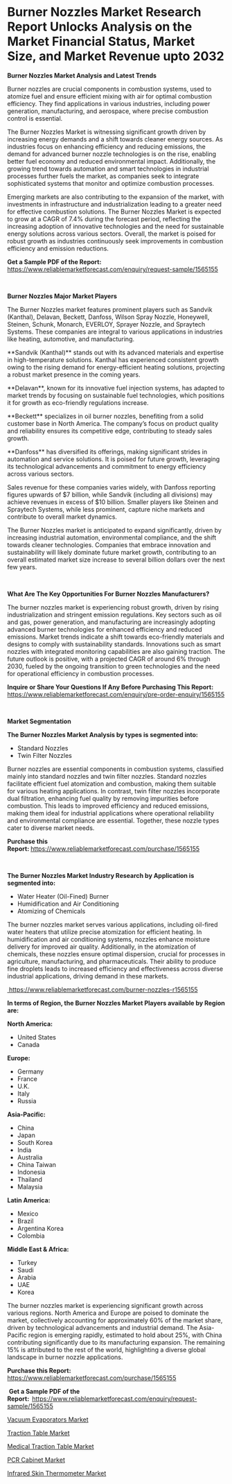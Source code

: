 <p><h1>Burner Nozzles Market Research Report Unlocks Analysis on the Market Financial Status, Market Size, and Market Revenue upto 2032</h1></p><p><strong>Burner Nozzles Market Analysis and Latest Trends</strong></p>
<p><p>Burner nozzles are crucial components in combustion systems, used to atomize fuel and ensure efficient mixing with air for optimal combustion efficiency. They find applications in various industries, including power generation, manufacturing, and aerospace, where precise combustion control is essential.</p><p>The Burner Nozzles Market is witnessing significant growth driven by increasing energy demands and a shift towards cleaner energy sources. As industries focus on enhancing efficiency and reducing emissions, the demand for advanced burner nozzle technologies is on the rise, enabling better fuel economy and reduced environmental impact. Additionally, the growing trend towards automation and smart technologies in industrial processes further fuels the market, as companies seek to integrate sophisticated systems that monitor and optimize combustion processes.</p><p>Emerging markets are also contributing to the expansion of the market, with investments in infrastructure and industrialization leading to a greater need for effective combustion solutions. The Burner Nozzles Market is expected to grow at a CAGR of 7.4% during the forecast period, reflecting the increasing adoption of innovative technologies and the need for sustainable energy solutions across various sectors. Overall, the market is poised for robust growth as industries continuously seek improvements in combustion efficiency and emission reductions.</p></p>
<p><strong>Get a Sample PDF of the Report:&nbsp;</strong> <a href="https://www.reliablemarketforecast.com/enquiry/request-sample/1565155?utm_campaign=2749&utm_medium=2&utm_source=Github&utm_content=ia&utm_term=08042025&utm_id=burner-nozzles">https://www.reliablemarketforecast.com/enquiry/request-sample/1565155</a></p>
<p>&nbsp;</p>
<p><strong>Burner Nozzles Major Market Players</strong></p>
<p><p>The Burner Nozzles market features prominent players such as Sandvik (Kanthal), Delavan, Beckett, Danfoss, Wilson Spray Nozzle, Honeywell, Steinen, Schunk, Monarch, EVERLOY, Sprayer Nozzle, and Spraytech Systems. These companies are integral to various applications in industries like heating, automotive, and manufacturing.</p><p>**Sandvik (Kanthal)** stands out with its advanced materials and expertise in high-temperature solutions. Kanthal has experienced consistent growth owing to the rising demand for energy-efficient heating solutions, projecting a robust market presence in the coming years.</p><p>**Delavan**, known for its innovative fuel injection systems, has adapted to market trends by focusing on sustainable fuel technologies, which positions it for growth as eco-friendly regulations increase. </p><p>**Beckett** specializes in oil burner nozzles, benefiting from a solid customer base in North America. The company’s focus on product quality and reliability ensures its competitive edge, contributing to steady sales growth.</p><p>**Danfoss** has diversified its offerings, making significant strides in automation and service solutions. It is poised for future growth, leveraging its technological advancements and commitment to energy efficiency across various sectors.</p><p>Sales revenue for these companies varies widely, with Danfoss reporting figures upwards of $7 billion, while Sandvik (including all divisions) may achieve revenues in excess of $10 billion. Smaller players like Steinen and Spraytech Systems, while less prominent, capture niche markets and contribute to overall market dynamics.</p><p>The Burner Nozzles market is anticipated to expand significantly, driven by increasing industrial automation, environmental compliance, and the shift towards cleaner technologies. Companies that embrace innovation and sustainability will likely dominate future market growth, contributing to an overall estimated market size increase to several billion dollars over the next few years.</p></p>
<p>&nbsp;</p>
<p><strong>What Are The Key Opportunities For Burner Nozzles Manufacturers?</strong></p>
<p><p>The burner nozzles market is experiencing robust growth, driven by rising industrialization and stringent emission regulations. Key sectors such as oil and gas, power generation, and manufacturing are increasingly adopting advanced burner technologies for enhanced efficiency and reduced emissions. Market trends indicate a shift towards eco-friendly materials and designs to comply with sustainability standards. Innovations such as smart nozzles with integrated monitoring capabilities are also gaining traction. The future outlook is positive, with a projected CAGR of around 6% through 2030, fueled by the ongoing transition to green technologies and the need for operational efficiency in combustion processes.</p></p>
<p><strong>Inquire or Share Your Questions If Any Before Purchasing This Report:</strong> <a href="https://www.reliablemarketforecast.com/enquiry/pre-order-enquiry/1565155?utm_campaign=2749&utm_medium=2&utm_source=Github&utm_content=ia&utm_term=08042025&utm_id=burner-nozzles">https://www.reliablemarketforecast.com/enquiry/pre-order-enquiry/1565155</a></p>
<p>&nbsp;</p>
<p><strong>Market Segmentation</strong></p>
<p><strong>The Burner Nozzles Market Analysis by types is segmented into:</strong></p>
<p><ul><li>Standard Nozzles</li><li>Twin Filter Nozzles</li></ul></p>
<p><p>Burner nozzles are essential components in combustion systems, classified mainly into standard nozzles and twin filter nozzles. Standard nozzles facilitate efficient fuel atomization and combustion, making them suitable for various heating applications. In contrast, twin filter nozzles incorporate dual filtration, enhancing fuel quality by removing impurities before combustion. This leads to improved efficiency and reduced emissions, making them ideal for industrial applications where operational reliability and environmental compliance are essential. Together, these nozzle types cater to diverse market needs.</p></p>
<p><strong>Purchase this Report:&nbsp;</strong><a href="https://www.reliablemarketforecast.com/purchase/1565155?utm_campaign=2749&utm_medium=2&utm_source=Github&utm_content=ia&utm_term=08042025&utm_id=burner-nozzles">https://www.reliablemarketforecast.com/purchase/1565155</a></p>
<p>&nbsp;</p>
<p><strong>The Burner Nozzles Market Industry Research by Application is segmented into:</strong></p>
<p><ul><li>Water Heater (Oil-Fined) Burner</li><li>Humidification and Air Conditioning</li><li>Atomizing of Chemicals</li></ul></p>
<p><p>The burner nozzles market serves various applications, including oil-fired water heaters that utilize precise atomization for efficient heating. In humidification and air conditioning systems, nozzles enhance moisture delivery for improved air quality. Additionally, in the atomization of chemicals, these nozzles ensure optimal dispersion, crucial for processes in agriculture, manufacturing, and pharmaceuticals. Their ability to produce fine droplets leads to increased efficiency and effectiveness across diverse industrial applications, driving demand in these markets.</p></p>
<p><a href="https://www.reliablemarketforecast.com/burner-nozzles-r1565155?utm_campaign=2749&utm_medium=2&utm_source=Github&utm_content=ia&utm_term=08042025&utm_id=burner-nozzles">&nbsp;https://www.reliablemarketforecast.com/burner-nozzles-r1565155</a></p>
<p><strong>In terms of Region, the Burner Nozzles Market Players available by Region are:</strong></p>
<p>
    <p> <strong> North America: </strong>
        <ul>
            <li>United States</li>
            <li>Canada</li>
        </ul>
        </p> 
    <p> <strong> Europe: </strong>
        <ul>
            <li>Germany</li>
            <li>France</li>
            <li>U.K.</li>
            <li>Italy</li>
            <li>Russia</li>
        </ul>
        </p> 
    <p> <strong> Asia-Pacific: </strong>
        <ul>
            <li>China</li>
            <li>Japan</li>
            <li>South Korea</li>
            <li>India</li>
            <li>Australia</li>
            <li>China Taiwan</li>
            <li>Indonesia</li>
            <li>Thailand</li>
            <li>Malaysia</li>
        </ul>
        </p> 
    <p> <strong> Latin America: </strong>
        <ul>
            <li>Mexico</li>
            <li>Brazil</li>
            <li>Argentina Korea</li>
            <li>Colombia</li>
        </ul>
        </p> 
    <p> <strong> Middle East & Africa: </strong>
        <ul>
            <li>Turkey</li>
            <li>Saudi</li>
            <li>Arabia</li>
            <li>UAE</li>
            <li>Korea</li>
        </ul>
    </p>
    </p>
<p><p>The burner nozzles market is experiencing significant growth across various regions. North America and Europe are poised to dominate the market, collectively accounting for approximately 60% of the market share, driven by technological advancements and industrial demand. The Asia-Pacific region is emerging rapidly, estimated to hold about 25%, with China contributing significantly due to its manufacturing expansion. The remaining 15% is attributed to the rest of the world, highlighting a diverse global landscape in burner nozzle applications.</p></p>
<p><strong>Purchase this Report: </strong><a href="https://www.reliablemarketforecast.com/purchase/1565155?utm_campaign=2749&utm_medium=2&utm_source=Github&utm_content=ia&utm_term=08042025&utm_id=burner-nozzles">https://www.reliablemarketforecast.com/purchase/1565155</a></p>
<p>&nbsp;<strong>Get a Sample PDF of the Report:&nbsp;&nbsp;</strong><a href="https://www.reliablemarketforecast.com/enquiry/request-sample/1565155?utm_campaign=2749&utm_medium=2&utm_source=Github&utm_content=ia&utm_term=08042025&utm_id=burner-nozzles">https://www.reliablemarketforecast.com/enquiry/request-sample/1565155</a></p>
<p><strong></strong></p>
<p><p><a href="https://github.com/rushanday/Market-Research-Report-List-1/blob/main/vacuum-evaporators-market.md?utm_campaign=2749&utm_medium=2&utm_source=Github&utm_content=ia&utm_term=08042025&utm_id=burner-nozzles">Vacuum Evaporators Market</a></p><p><a href="https://www.linkedin.com/pulse/evaluating-impact-latest-trends-traction-table-market-size-qqwle?utm_campaign=2749&utm_medium=2&utm_source=Github&utm_content=ia&utm_term=08042025&utm_id=burner-nozzles">Traction Table Market</a></p><p><a href="https://www.linkedin.com/pulse/medical-traction-table-market-analysis-sizetrends-size-forecast-cq9xe?utm_campaign=2749&utm_medium=2&utm_source=Github&utm_content=ia&utm_term=08042025&utm_id=burner-nozzles">Medical Traction Table Market</a></p><p><a href="https://www.linkedin.com/pulse/pcr-cabinet-market-state-revenue-forecast-growth-potential-cagr-0ypse?utm_campaign=2749&utm_medium=2&utm_source=Github&utm_content=ia&utm_term=08042025&utm_id=burner-nozzles">PCR Cabinet Market</a></p><p><a href="https://www.linkedin.com/pulse/growing-infrared-skin-thermometer-market-size-forecast-predicted-r2abe?utm_campaign=2749&utm_medium=2&utm_source=Github&utm_content=ia&utm_term=08042025&utm_id=burner-nozzles">Infrared Skin Thermometer Market</a></p></p>